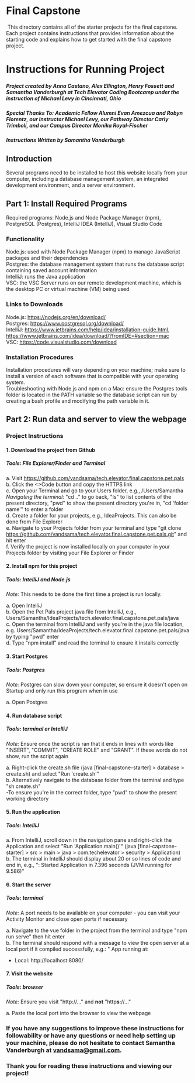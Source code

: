 # Final Capstone
​
This directory contains all of the starter projects for the final capstone. Each project contains instructions that provides information about the starting code and explains how to get started with the final capstone project. 

# Instructions for Running Project
##### Project created by Anna Castano, Alex Ellington, Henry Fossett and Samantha Vanderburgh at Tech Elevator Coding Bootcamp under the instruction of Michael Levy in Cincinnati, Ohio
##### Special Thanks To: Academic Fellow Alumni Evan Amezcua and Robyn Florentz, our Instructor Michael Levy, our Pathway Director Carly Trimboli, and our Campus Director Monika Royal-Fischer
##### Instructions Written by Samantha Vanderburgh

## Introduction
Several programs need to be installed to host this website locally from your computer, including a database management system, an integrated development environment, and a server environment.

## Part 1: Install Required Programs
Required programs: Node.js and Node Package Manager (npm), PostgreSQL (Postgres), IntelliJ IDEA (IntelliJ), Visual Studio Code

### Functionality 
Node.js: used with Node Package Manager (npm) to manage JavaScript packages and their dependencies <br />
Postgres: the database management system that runs the database script containing saved account information <br />
IntelliJ: runs the Java application <br />
VSC: the VSC Server runs on our remote development machine, which is the desktop PC or virtual machine (VM) being used

### Links to Downloads
Node.js: https://nodejs.org/en/download/ <br />
Postgres: https://www.postgresql.org/download/ <br />
IntelliJ: https://www.jetbrains.com/help/idea/installation-guide.html, https://www.jetbrains.com/idea/download/?fromIDE=#section=mac <br />
VSC: https://code.visualstudio.com/download

### Installation Procedures
Installation procedures will vary depending on your machine; make sure to install a version of each software that is compatible with your operating system. <br />
Troubleshooting with Node.js and npm on a Mac: ensure the Postgres tools folder is located in the PATH variable so the database script can run by creating a bash profile and modifying the path variable in it.

## Part 2: Run data and server to view the webpage
### Project Instructions
#### 1. Download the project from Github
##### Tools: File Explorer/Finder and Terminal

a. Visit https://github.com/vandsama/tech.elevator.final.capstone.pet.pals <br />
b. Click the <>Code button and copy the HTTPS link <br />
c. Open your Terminal and go to your Users folder, e.g., /Users/Samantha <br />
*Navigating the terminal:* "cd .." to go back, "ls" to list contents of the present directory, "pwd" to show the present directory you're in, "cd 'folder name'" to enter a folder <br />
d. Create a folder for your projects, e.g., IdeaProjects. This can also be done from File Explorer <br />
e. Navigate to your Projects folder from your terminal and type "git clone https://github.com/vandsama/tech.elevator.final.capstone.pet.pals.git" and hit enter <br />
f. Verify the project is now installed locally on your computer in your Projects folder by visiting your File Explorer or Finder

#### 2. Install npm for this project 
##### Tools: IntelliJ and Node.js
*Note:* This needs to be done the first time a project is run locally. 
    
a. Open IntelliJ <br />
b. Open the Pet Pals project java file from IntelliJ, e.g., Users/Samantha/IdeaProjects/tech.elevator.final.capstone.pet.pals/java <br />
c. Open the terminal from IntelliJ and verify you're in the java file location, e.g. Users/Samantha/IdeaProjects/tech.elevator.final.capstone.pet.pals/java by typing "pwd" enter <br />
d. Type "npm install" and read the terminal to ensure it installs correctly

#### 3. Start Postgres
##### Tools: Postgres
*Note:* Postgres can slow down your computer, so ensure it doesn't open on Startup and only run this program when in use
    
a. Open Postgres 
    
#### 4. Run database script
##### Tools: terminal or IntelliJ
*Note:* Ensure once the script is ran that it ends in lines with words like "INSERT", "COMMIT", "CREATE ROLE" and "GRANT". If these words do not show, run the script again
    
a. Right-click the create.sh file (java [final-capstone-starter] > database > create.sh) and select "Run 'create.sh'" <br />
b. Alternatively navigate to the database folder from the terminal and type "sh create.sh" <br />
-To ensure you're in the correct folder, type "pwd" to show the present working directory

#### 5. Run the application
##### Tools: IntelliJ

a. From IntelliJ, scroll down in the navigation pane and right-click the Application and select "Run 'Application.main()'" (java [final-capstone-starter] > src > main > java > com.techelevator > security > Application) <br />
b. The terminal in IntelliJ should display about 20 or so lines of code and end in, e.g., ": Started Application in 7.396 seconds (JVM running for 9.586)"

#### 6. Start the server
##### Tools: terminal
*Note:* A port needs to be available on your computer - you can visit your Activity Monitor and close open ports if necessary
    
a. Navigate to the vue folder in the project from the terminal and type "npm run serve" then hit enter <br />
b. The terminal should respond with a message to view the open server at a local port if it compiled successfully, e.g.: "  App running at:
  - Local:   http://localhost:8080/ 

#### 7. Visit the website
##### Tools: browser
*Note:* Ensure you visit "http://..." and **not** "http**s**://..."
    
a. Paste the local port into the browser to view the webpage


### If you have any suggestions to improve these instructions for followability or have any questions or need help setting up your machine, please do not hesitate to contact Samantha Vanderburgh at vandsama@gmail.com.
### Thank you for reading these instructions and viewing our project!


